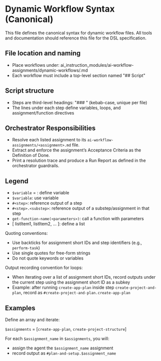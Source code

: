 # Dynamic Workflow Syntax (Canonical)

This file defines the canonical syntax for dynamic workflow files. All tools and documentation should reference this file for the DSL specification.

## File location and naming

- Place workflows under: ai_instruction_modules/ai-workflow-assignments/dynamic-workflows/<name>.md
- Each workflow must include a top-level section named "## Script"

## Script structure

- Steps are third-level headings: "### <step-id>" (kebab-case, unique per file)
- The lines under each step define variables, loops, and assignment/function directives

## Orchestrator Responsibilities

  - Resolve each listed assignment to its `ai-workflow-assignments/<assignment>.md` file.
  - Extract and enforce the assignment’s Acceptance Criteria as the Definition of Done.
  - Print a resolution trace and produce a Run Report as defined in the orchestrator guardrails.

## Legend

- `$variable` = <value>: define variable
- `$variable`: use variable
- `#<step>`: reference output of a step
- `#<step>.<substep>`: reference output of a substep/assignment in that step
- `get-function-name(<parameters>)`: call a function with parameters
- [ listItem1, listItem2, ... ]: define a list
  
Quoting conventions:
- Use backticks for assignment short IDs and step identifiers (e.g., `perform-task`)
- Use single quotes for free-form strings
- Do not quote keywords or variables

Output recording convention for loops:
- When iterating over a list of assignment short IDs, record outputs under the current step using the assignment short ID as a subkey
- Example: after running `create-app-plan` inside step `create-project-and-plan`, record as `#create-project-and-plan.create-app-plan`

## Examples

Define an array and iterate:

`$assignments` = [`create-app-plan`, `create-project-structure`]

For each `$assignment_name` in `$assignments`, you will:
  - assign the agent the `$assignment_name` assignment
  - record output as `#plan-and-setup.$assignment_name`
